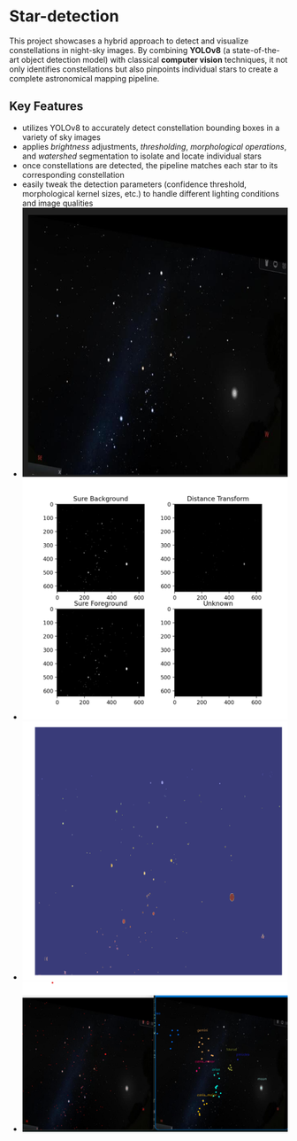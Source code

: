 # Star-detection
This project showcases a hybrid approach to detect and visualize constellations in night-sky images. By combining **YOLOv8** (a state-of-the-art object detection model) with classical **computer vision** techniques, it not only identifies constellations but also pinpoints individual stars to create a complete astronomical mapping pipeline.

## Key Features
- utilizes YOLOv8 to accurately detect constellation bounding boxes in a variety of sky images
- applies *brightness* adjustments, *thresholding*, *morphological operations*, and *watershed* segmentation to isolate and locate individual stars
- once constellations are detected, the pipeline matches each star to its corresponding constellation
- easily tweak the detection parameters (confidence threshold, morphological kernel sizes, etc.) to handle different lighting conditions and image qualities
- ![original photo](https://github.com/andreea-ghe/Star-detection/blob/main/star4.png)
- ![first method data](https://github.com/andreea-ghe/Star-detection/blob/main/star1.png)
- ![first_method watershed](https://github.com/andreea-ghe/Star-detection/blob/main/star2.png)
- ![first method detected stars](https://github.com/andreea-ghe/Star-detection/blob/main/star3.png)
